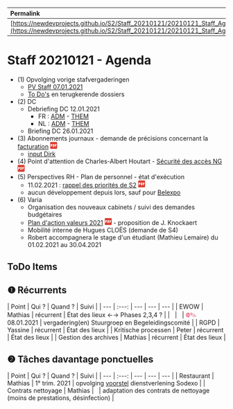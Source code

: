 <link rel="stylesheet" href="https://newdevprojects.github.io/S2/S2.css">
<link rel="stylesheet" href="S2.css">

&nbsp;

&nbsp;

| Permalink |
| :--- |
| [https://newdevprojects.github.io/S2/Staff_20210121/20210121_Staff_Agenda.html](https://newdevprojects.github.io/S2/Staff_20210121/20210121_Staff_Agenda.html) | 

# Staff 20210121 - Agenda

* (1) Opvolging vorige stafvergaderingen
	* [PV Staff 07.01.2021](https://newdevprojects.github.io/S2/Staff_20210107/20210107_Staff_PV.html)
	* [To Do's](#todo) en terugkerende dossiers
* (2) DC 
	* Debriefing DC 12.01.2021
		* FR : [ADM](https://newdevprojects.github.io/S2/Staff/20210112_Adm_FR.pdf) - [THEM](https://newdevprojects.github.io/S2/Staff/20210112_Them_FR.pdf)
		* NL : [ADM](https://newdevprojects.github.io/S2/Staff/20210112_Adm_NL.pdf) - [THEM](https://newdevprojects.github.io/S2/Staff/20210112_Them_NL.pdf)
	* Briefing DC 26.01.2021
* (3) Abonnements journaux - demande de précisions concernant la [facturation](Facturatie_abonnementen_2021.pdf) ![](pdf.png)
	* [input Dirk](20210120_Input_Dirk_Kranten.md)
* (4) Point d'attention de Charles-Albert Houtart - [Sécurité des accès NG](20210118_Securite_acces_NG.pdf) ![](pdf.png) 
* (5) Perspectives RH - Plan de personnel - état d'exécution
	* 11.02.2021 : [rappel des priorités de S2](20210111_Execution_PP.pdf) ![](pdf.png)
	* aucun développement depuis lors, sauf pour [Belexpo](Belexpo_update.md)
* (6) Varia
	* Organisation des nouveaux cabinets / suivi des demandes budgétaires
	* [Plan d'action valeurs 2021](Voorstel_Waardenactieplan_2021.pdf) ![](pdf.png) - proposition de J. Knockaert
	* Mobilité interne de Hugues CLO&Euml;S (demande de S4)
	* Robert accompagnera le stage d'un étudiant (Mathieu Lemaire) du 01.02.2021 au 30.04.2021

<a name="todo"> </a>

## ToDo Items

## &#10102; Récurrents

| Point | Qui ? | Quand ? | Suivi |
| --- | :---: | --- | --- | --- |
| EWOW | Mathias | récurrent | &Eacute;tat des lieux &#8592;&#8594; Phases 2,3,4 ? |
| &nbsp; | &nbsp; | <font color="crimson" size="3px">&#10179;&#9998;</font> 08.01.2021 | vergadering(en) Stuurgroep en Begeleidingscomité |
| RGPD | Yassine | récurrent | &Eacute;tat des lieux |
| Kritische processen | Peter | récurrent | &Eacute;tat des lieux |
| Gestion des archives | Mathias | récurrent | &Eacute;tat des lieux |

## &#10103; Tâches davantage ponctuelles

| Point | Qui ? | Quand ? | Suivi |
| --- | :---: | --- | --- | --- |
| Restaurant | Mathias | 1° trim. 2021 | opvolging [voorstel](20210107_Sodexo_aangepaste_werking.pdf) dienstverlening Sodexo |
| Contrats nettoyage | Mathias | &nbsp; | adaptation des contrats de nettoyage (moins de prestations, désinfection) |

